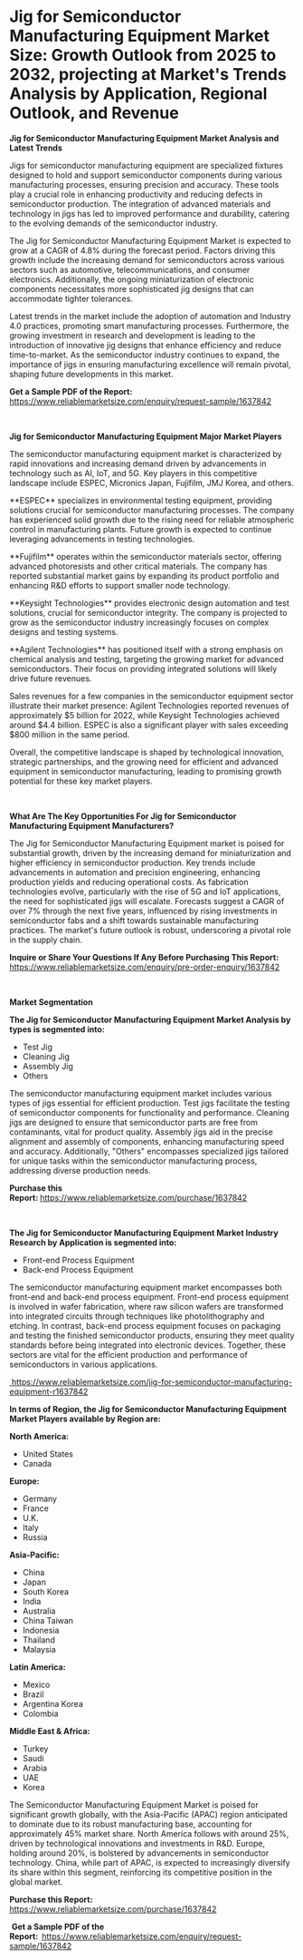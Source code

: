 <p><h1>Jig for Semiconductor Manufacturing Equipment Market Size: Growth Outlook from 2025 to 2032, projecting at Market's Trends Analysis by Application, Regional Outlook, and Revenue</h1></p><p><strong>Jig for Semiconductor Manufacturing Equipment Market Analysis and Latest Trends</strong></p>
<p><p>Jigs for semiconductor manufacturing equipment are specialized fixtures designed to hold and support semiconductor components during various manufacturing processes, ensuring precision and accuracy. These tools play a crucial role in enhancing productivity and reducing defects in semiconductor production. The integration of advanced materials and technology in jigs has led to improved performance and durability, catering to the evolving demands of the semiconductor industry.</p><p>The Jig for Semiconductor Manufacturing Equipment Market is expected to grow at a CAGR of 4.8% during the forecast period. Factors driving this growth include the increasing demand for semiconductors across various sectors such as automotive, telecommunications, and consumer electronics. Additionally, the ongoing miniaturization of electronic components necessitates more sophisticated jig designs that can accommodate tighter tolerances.</p><p>Latest trends in the market include the adoption of automation and Industry 4.0 practices, promoting smart manufacturing processes. Furthermore, the growing investment in research and development is leading to the introduction of innovative jig designs that enhance efficiency and reduce time-to-market. As the semiconductor industry continues to expand, the importance of jigs in ensuring manufacturing excellence will remain pivotal, shaping future developments in this market.</p></p>
<p><strong>Get a Sample PDF of the Report:&nbsp;</strong> <a href="https://www.reliablemarketsize.com/enquiry/request-sample/1637842?utm_campaign=2988&utm_medium=2&utm_source=Github&utm_content=ia&utm_term=18042025&utm_id=jig-for-semiconductor-manufacturing-equipment">https://www.reliablemarketsize.com/enquiry/request-sample/1637842</a></p>
<p>&nbsp;</p>
<p><strong>Jig for Semiconductor Manufacturing Equipment Major Market Players</strong></p>
<p><p>The semiconductor manufacturing equipment market is characterized by rapid innovations and increasing demand driven by advancements in technology such as AI, IoT, and 5G. Key players in this competitive landscape include ESPEC, Micronics Japan, Fujifilm, JMJ Korea, and others.</p><p>**ESPEC** specializes in environmental testing equipment, providing solutions crucial for semiconductor manufacturing processes. The company has experienced solid growth due to the rising need for reliable atmospheric control in manufacturing plants. Future growth is expected to continue leveraging advancements in testing technologies.</p><p>**Fujifilm** operates within the semiconductor materials sector, offering advanced photoresists and other critical materials. The company has reported substantial market gains by expanding its product portfolio and enhancing R&D efforts to support smaller node technology. </p><p>**Keysight Technologies** provides electronic design automation and test solutions, crucial for semiconductor integrity. The company is projected to grow as the semiconductor industry increasingly focuses on complex designs and testing systems.</p><p>**Agilent Technologies** has positioned itself with a strong emphasis on chemical analysis and testing, targeting the growing market for advanced semiconductors. Their focus on providing integrated solutions will likely drive future revenues.</p><p>Sales revenues for a few companies in the semiconductor equipment sector illustrate their market presence: Agilent Technologies reported revenues of approximately $5 billion for 2022, while Keysight Technologies achieved around $4.4 billion. ESPEC is also a significant player with sales exceeding $800 million in the same period.</p><p>Overall, the competitive landscape is shaped by technological innovation, strategic partnerships, and the growing need for efficient and advanced equipment in semiconductor manufacturing, leading to promising growth potential for these key market players.</p></p>
<p>&nbsp;</p>
<p><strong>What Are The Key Opportunities For Jig for Semiconductor Manufacturing Equipment Manufacturers?</strong></p>
<p><p>The Jig for Semiconductor Manufacturing Equipment market is poised for substantial growth, driven by the increasing demand for miniaturization and higher efficiency in semiconductor production. Key trends include advancements in automation and precision engineering, enhancing production yields and reducing operational costs. As fabrication technologies evolve, particularly with the rise of 5G and IoT applications, the need for sophisticated jigs will escalate. Forecasts suggest a CAGR of over 7% through the next five years, influenced by rising investments in semiconductor fabs and a shift towards sustainable manufacturing practices. The market's future outlook is robust, underscoring a pivotal role in the supply chain.</p></p>
<p><strong>Inquire or Share Your Questions If Any Before Purchasing This Report:</strong> <a href="https://www.reliablemarketsize.com/enquiry/pre-order-enquiry/1637842?utm_campaign=2988&utm_medium=2&utm_source=Github&utm_content=ia&utm_term=18042025&utm_id=jig-for-semiconductor-manufacturing-equipment">https://www.reliablemarketsize.com/enquiry/pre-order-enquiry/1637842</a></p>
<p>&nbsp;</p>
<p><strong>Market Segmentation</strong></p>
<p><strong>The Jig for Semiconductor Manufacturing Equipment Market Analysis by types is segmented into:</strong></p>
<p><ul><li>Test Jig</li><li>Cleaning Jig</li><li>Assembly Jig</li><li>Others</li></ul></p>
<p><p>The semiconductor manufacturing equipment market includes various types of jigs essential for efficient production. Test jigs facilitate the testing of semiconductor components for functionality and performance. Cleaning jigs are designed to ensure that semiconductor parts are free from contaminants, vital for product quality. Assembly jigs aid in the precise alignment and assembly of components, enhancing manufacturing speed and accuracy. Additionally, "Others" encompasses specialized jigs tailored for unique tasks within the semiconductor manufacturing process, addressing diverse production needs.</p></p>
<p><strong>Purchase this Report:&nbsp;</strong><a href="https://www.reliablemarketsize.com/purchase/1637842?utm_campaign=2988&utm_medium=2&utm_source=Github&utm_content=ia&utm_term=18042025&utm_id=jig-for-semiconductor-manufacturing-equipment">https://www.reliablemarketsize.com/purchase/1637842</a></p>
<p>&nbsp;</p>
<p><strong>The Jig for Semiconductor Manufacturing Equipment Market Industry Research by Application is segmented into:</strong></p>
<p><ul><li>Front-end Process Equipment</li><li>Back-end Process Equipment</li></ul></p>
<p><p>The semiconductor manufacturing equipment market encompasses both front-end and back-end process equipment. Front-end process equipment is involved in wafer fabrication, where raw silicon wafers are transformed into integrated circuits through techniques like photolithography and etching. In contrast, back-end process equipment focuses on packaging and testing the finished semiconductor products, ensuring they meet quality standards before being integrated into electronic devices. Together, these sectors are vital for the efficient production and performance of semiconductors in various applications.</p></p>
<p><a href="https://www.reliablemarketsize.com/jig-for-semiconductor-manufacturing-equipment-r1637842?utm_campaign=2988&utm_medium=2&utm_source=Github&utm_content=ia&utm_term=18042025&utm_id=jig-for-semiconductor-manufacturing-equipment">&nbsp;https://www.reliablemarketsize.com/jig-for-semiconductor-manufacturing-equipment-r1637842</a></p>
<p><strong>In terms of Region, the Jig for Semiconductor Manufacturing Equipment Market Players available by Region are:</strong></p>
<p>
    <p> <strong> North America: </strong>
        <ul>
            <li>United States</li>
            <li>Canada</li>
        </ul>
        </p> 
    <p> <strong> Europe: </strong>
        <ul>
            <li>Germany</li>
            <li>France</li>
            <li>U.K.</li>
            <li>Italy</li>
            <li>Russia</li>
        </ul>
        </p> 
    <p> <strong> Asia-Pacific: </strong>
        <ul>
            <li>China</li>
            <li>Japan</li>
            <li>South Korea</li>
            <li>India</li>
            <li>Australia</li>
            <li>China Taiwan</li>
            <li>Indonesia</li>
            <li>Thailand</li>
            <li>Malaysia</li>
        </ul>
        </p> 
    <p> <strong> Latin America: </strong>
        <ul>
            <li>Mexico</li>
            <li>Brazil</li>
            <li>Argentina Korea</li>
            <li>Colombia</li>
        </ul>
        </p> 
    <p> <strong> Middle East & Africa: </strong>
        <ul>
            <li>Turkey</li>
            <li>Saudi</li>
            <li>Arabia</li>
            <li>UAE</li>
            <li>Korea</li>
        </ul>
    </p>
    </p>
<p><p>The Semiconductor Manufacturing Equipment Market is poised for significant growth globally, with the Asia-Pacific (APAC) region anticipated to dominate due to its robust manufacturing base, accounting for approximately 45% market share. North America follows with around 25%, driven by technological innovations and investments in R&D. Europe, holding around 20%, is bolstered by advancements in semiconductor technology. China, while part of APAC, is expected to increasingly diversify its share within this segment, reinforcing its competitive position in the global market.</p></p>
<p><strong>Purchase this Report: </strong><a href="https://www.reliablemarketsize.com/purchase/1637842?utm_campaign=2988&utm_medium=2&utm_source=Github&utm_content=ia&utm_term=18042025&utm_id=jig-for-semiconductor-manufacturing-equipment">https://www.reliablemarketsize.com/purchase/1637842</a></p>
<p>&nbsp;<strong>Get a Sample PDF of the Report:&nbsp;&nbsp;</strong><a href="https://www.reliablemarketsize.com/enquiry/request-sample/1637842?utm_campaign=2988&utm_medium=2&utm_source=Github&utm_content=ia&utm_term=18042025&utm_id=jig-for-semiconductor-manufacturing-equipment">https://www.reliablemarketsize.com/enquiry/request-sample/1637842</a></p>
<p><strong></strong></p>
<p><p></p><p></p><p></p></p>